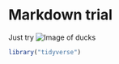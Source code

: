 # Markdown trial
Just try
![Image of ducks]([https://www.google.com/url?sa=i&url=https%3A%2F%2Fko.wikipedia.org%2Fwiki%2F%25EC%2598%25A4%25EB%25A6%25AC&psig=AOvVaw1hamOKTj9Wdhnd5-Yc1PbF&ust=1732585359070000&source=images&cd=vfe&opi=89978449&ved=0CBQQjRxqFwoTCNiJ9Mut9okDFQAAAAAdAAAAABAE](https://upload.wikimedia.org/wikipedia/commons/thumb/b/bf/Anas_platyrhynchos_male_female_quadrat.jpg/300px-Anas_platyrhynchos_male_female_quadrat.jpg))

```r
library("tidyverse")
```
